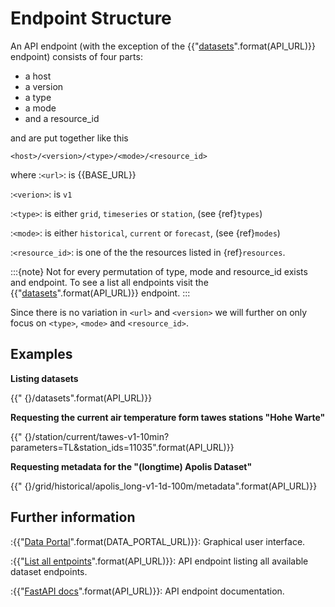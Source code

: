 # Endpoint Structure

An API endpoint (with the exception of the {{"[datasets]({}/datasets)".format(API_URL)}} endpoint) consists of four
parts:

- a host
- a version
- a type
- a mode
- and a resource_id

and are put together like this

    <host>/<version>/<type>/<mode>/<resource_id>

where 
:`<url>`:
    is {{BASE_URL}}

:`<verion>`:
    is `v1`

:`<type>`: 
    is either `grid`, `timeseries` or `station`, (see {ref}`types`)

:`<mode>`:
    is either `historical`, `current` or `forecast`, (see {ref}`modes`)

:`<resource_id>`:
    is one of the the resources listed in {ref}`resources`.

:::{note}
Not for every permutation of type, mode and resource_id exists and endpoint. To see a list all endpoints visit the 
{{"[datasets]({}/datasets)".format(API_URL)}} endpoint.
:::

Since there is no variation in `<url>` and `<version>` we will further on only focus on `<type>`, `<mode>` and
`<resource_id>`.

## Examples

**Listing datasets**

{{"    {}/datasets".format(API_URL)}}

**Requesting the current air temperature form tawes stations "Hohe Warte"**

{{"    {}/station/current/tawes-v1-10min?parameters=TL&station_ids=11035".format(API_URL)}}

**Requesting metadata for the "(longtime) Apolis Dataset"**

{{"    {}/grid/historical/apolis_long-v1-1d-100m/metadata".format(API_URL)}}


## Further information

:{{"[Data Portal]({})".format(DATA_PORTAL_URL)}}:
    Graphical user interface.

:{{"[List all entpoints]({}/datasets)".format(API_URL)}}:
    API endpoint listing all available dataset endpoints. 

:{{"[FastAPI docs]({}/openapi-docs)".format(API_URL)}}:
    API endpoint documentation.
